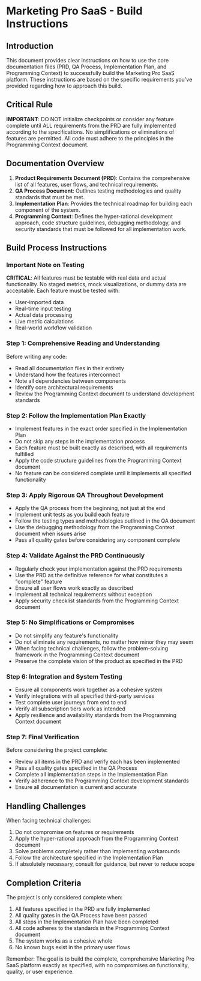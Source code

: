 # Marketing Pro SaaS - Build Instructions

## Introduction

This document provides clear instructions on how to use the core documentation files (PRD, QA Process, Implementation Plan, and Programming Context) to successfully build the Marketing Pro SaaS platform. These instructions are based on the specific requirements you've provided regarding how to approach this build.

## Critical Rule

**IMPORTANT**: DO NOT initialize checkpoints or consider any feature complete until ALL requirements from the PRD are fully implemented according to the specifications. No simplifications or eliminations of features are permitted. All code must adhere to the principles in the Programming Context document.

## Documentation Overview

1. **Product Requirements Document (PRD)**: Contains the comprehensive list of all features, user flows, and technical requirements.
2. **QA Process Document**: Outlines testing methodologies and quality standards that must be met.
3. **Implementation Plan**: Provides the technical roadmap for building each component of the system.
4. **Programming Context**: Defines the hyper-rational development approach, code structure guidelines, debugging methodology, and security standards that must be followed for all implementation work.

## Build Process Instructions

### Important Note on Testing
**CRITICAL**: All features must be testable with real data and actual functionality. No staged metrics, mock visualizations, or dummy data are acceptable. Each feature must be tested with:
- User-imported data
- Real-time input testing
- Actual data processing
- Live metric calculations
- Real-world workflow validation

### Step 1: Comprehensive Reading and Understanding

Before writing any code:
- Read all documentation files in their entirety
- Understand how the features interconnect
- Note all dependencies between components
- Identify core architectural requirements
- Review the Programming Context document to understand development standards

### Step 2: Follow the Implementation Plan Exactly

- Implement features in the exact order specified in the Implementation Plan
- Do not skip any steps in the implementation process
- Each feature must be built exactly as described, with all requirements fulfilled
- Apply the code structure guidelines from the Programming Context document
- No feature can be considered complete until it implements all specified functionality

### Step 3: Apply Rigorous QA Throughout Development

- Apply the QA process from the beginning, not just at the end
- Implement unit tests as you build each feature
- Follow the testing types and methodologies outlined in the QA document
- Use the debugging methodology from the Programming Context document when issues arise
- Pass all quality gates before considering any component complete

### Step 4: Validate Against the PRD Continuously

- Regularly check your implementation against the PRD requirements
- Use the PRD as the definitive reference for what constitutes a "complete" feature
- Ensure all user flows work exactly as described
- Implement all technical requirements without exception
- Apply security checklist standards from the Programming Context document

### Step 5: No Simplifications or Compromises

- Do not simplify any feature's functionality
- Do not eliminate any requirements, no matter how minor they may seem
- When facing technical challenges, follow the problem-solving framework in the Programming Context document
- Preserve the complete vision of the product as specified in the PRD

### Step 6: Integration and System Testing

- Ensure all components work together as a cohesive system
- Verify integrations with all specified third-party services
- Test complete user journeys from end to end
- Verify all subscription tiers work as intended
- Apply resilience and availability standards from the Programming Context document

### Step 7: Final Verification

Before considering the project complete:
- Review all items in the PRD and verify each has been implemented
- Pass all quality gates specified in the QA Process
- Complete all implementation steps in the Implementation Plan
- Verify adherence to the Programming Context development standards
- Ensure all documentation is current and accurate

## Handling Challenges

When facing technical challenges:
1. Do not compromise on features or requirements
2. Apply the hyper-rational approach from the Programming Context document
3. Solve problems completely rather than implementing workarounds
4. Follow the architecture specified in the Implementation Plan
5. If absolutely necessary, consult for guidance, but never to reduce scope

## Completion Criteria

The project is only considered complete when:
1. All features specified in the PRD are fully implemented
2. All quality gates in the QA Process have been passed
3. All steps in the Implementation Plan have been completed
4. All code adheres to the standards in the Programming Context document
5. The system works as a cohesive whole
6. No known bugs exist in the primary user flows

Remember: The goal is to build the complete, comprehensive Marketing Pro SaaS platform exactly as specified, with no compromises on functionality, quality, or user experience.
